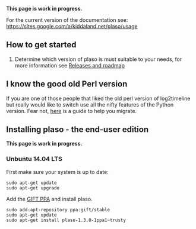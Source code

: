 **This page is work in progress.**

For the current version of the documentation see: https://sites.google.com/a/kiddaland.net/plaso/usage

## How to get started

1. Determine which version of plaso is must suitable to your needs, for more information see [Releases and roadmap](https://github.com/log2timeline/plaso/wiki/Releases-and-roadmap)


## I know the good old Perl version

If you are one of those people that liked the old perl version of log2timeline but really would like to switch use all the nifty features of the Python version. Fear not, [here](https://github.com/log2timeline/plaso/wiki/Upgrading-From-0.x-Branch) is a guide to help you migrate.

## Installing plaso - the end-user edition
**This page is work in progress.**

### Unbuntu 14.04 LTS
First make sure your system is up to date:
```
sudo apt-get update
sudo apt-get upgrade
```

Add the [GIFT PPA](https://launchpad.net/~gift) and install plaso.
```
sudo add-apt-repository ppa:gift/stable
sudo apt-get update
sudo apt-get install plaso-1.3.0-1ppa1~trusty
```